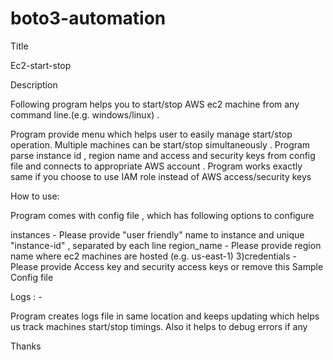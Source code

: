 # boto3-automation


Title

Ec2-start-stop

Description

Following program helps you to start/stop AWS ec2 machine from any command line.(e.g. windows/linux) .

Program provide menu which helps user to easily manage start/stop operation. Multiple machines can be start/stop simultaneously . Program parse instance id , region name and access and security keys from config file and connects to appropriate AWS account . Program works exactly same if you choose to use IAM role instead of AWS access/security keys


How to use:

Program comes with config file , which has following options to configure

instances - Please provide "user friendly" name to instance and unique "instance-id" , separated by each line
region_name - Please provide region name where ec2 machines are hosted (e.g. us-east-1) 3)credentials - Please provide Access key and security access keys or remove this
Sample Config file

Logs : -

Program creates logs file in same location and keeps updating which helps us track machines start/stop timings. Also it helps to debug errors if any

Thanks
